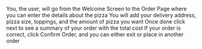 You, the user, will go from the Welcome Screen to the Order Page where you can enter the details about the pizza
You will add your delivery address, pizza size, toppings, and the amount of pizza you want
Once done click next to see a summary of your order with the total cost
If your order is correct, click Confirm Order, and you can either exit or place in another order
